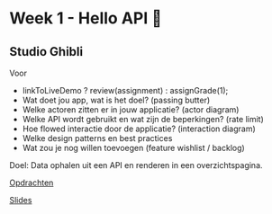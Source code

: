 # Week 1 - Hello API 🐒

## Studio Ghibli

Voor

- linkToLiveDemo ? review(assignment) : assignGrade(1);
- Wat doet jou app, wat is het doel? (passing butter)
- Welke actoren zitten er in jouw applicatie? (actor diagram)
- Welke API wordt gebruikt en wat zijn de beperkingen? (rate limit)
- Hoe flowed interactie door de applicatie? (interaction diagram)
- Welke design patterns en best practices
- Wat zou je nog willen toevoegen (feature wishlist / backlog)

Doel: Data ophalen uit een API en renderen in een overzichtspagina.

[Opdrachten](https://drive.google.com/open?id=1OVhWQNaCgSluYviTKKWcApkyPd23xow1PiExb8GYANM)

[Slides](https://drive.google.com/open?id=1Rjl9xqXoKniQSRJPdkU1O5YwWC33SJK8KiV0a-H_xZU)
